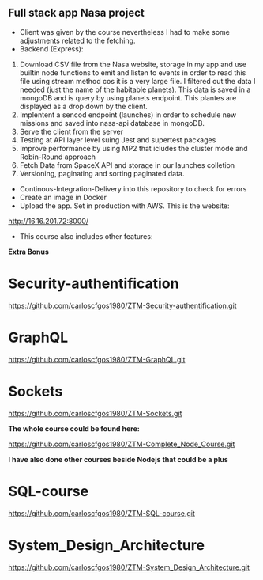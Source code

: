 ## Full stack app Nasa project

- Client was given by the course nevertheless I had to make some adjustments related to the fetching.
- Backend (Express):

1. Download CSV file from the Nasa website, storage in my app and use builtin node functions to emit and listen to events in order to read this file using stream method cos it is a very large file. I filtered out the data I needed (just the name of the habitable planets). This data is saved in a mongoDB and is query by using planets endpoint. This plantes are displayed as a drop down by the client.
2. Implentent a sencod endpoint (launches) in order to schedule new missions and saved into nasa-api database in mongoDB.
3. Serve the client from the server
4. Testing at API layer level suing Jest and supertest packages
5. Improve performance by using MP2 that icludes the cluster mode and Robin-Round approach
6. Fetch Data from SpaceX API and storage in our launches colletion
7. Versioning, paginating and sorting paginated data.

- Continous-Integration-Delivery into this repository to check for errors
- Create an image in Docker
- Upload the app. Set in production with AWS. This is the website:

http://16.16.201.72:8000/

- This course also includes other features:

**Extra Bonus**

# Security-authentification

https://github.com/carloscfgos1980/ZTM-Security-authentification.git

# GraphQL

https://github.com/carloscfgos1980/ZTM-GraphQL.git

# Sockets

https://github.com/carloscfgos1980/ZTM-Sockets.git

**The whole course could be found here:**

https://github.com/carloscfgos1980/ZTM-Complete_Node_Course.git

**I have also done other courses beside Nodejs that could be a plus**

# SQL-course

https://github.com/carloscfgos1980/ZTM-SQL-course.git

# System_Design_Architecture

https://github.com/carloscfgos1980/ZTM-System_Design_Architecture.git
